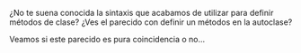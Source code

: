¿No te suena conocida la sintaxis que acabamos de utilizar para definir métodos de clase? ¿Ves el parecido con definir un métodos en la autoclase?

Veamos si este parecido es pura coincidencia o no...